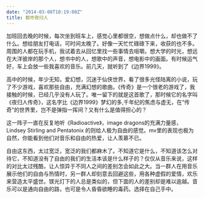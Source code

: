 ```yaml
---
date: "2014-03-08T10:19:00Z"
title: 都市夜归人
---
```



加班回去晚的时候，每次坐到班车上，感觉心里都很空，想做点什么，却也做不了什么。想给朋友打电话，可时间太晚了。好像一天忙忙碌碌下来，收获的也不多。周围的人都在玩手机，我试着去从回忆里找一些事情去咀嚼。想大学的时光，想远在大洋彼岸的那个人，想书中的人，想歌中的声音，想电影中的画面。有时候运气好，车上会放一些我喜欢的音乐。前几天，就听到了《边界1999》。


高中的时候，年少无知，爱幻想，沉迷于仙侠世界，看了很多光怪陆离的小说，玩了不少游戏，喜欢那些自由，充满幻想的歌曲。《传奇》是一个很老的游戏了，我接触的时候，已经几乎没有人玩了。唯一留下的就是这首歌了，那时候它的名字叫《夜归人传奇》，这名字比《边界1999》梦幻的多,千年纪的焦虑与虚无，在“传奇”的世界里，岂不是弹指一挥间？又有什么是值得担心的？

这一阵子一直在反复地听《Radioactive》，image
dragons的充满力量感，Lindsey Stirling and Pentatonix
的则给人极为自由的感觉。mv里的表现也极为自然，你能看到他们对音乐和自由的热爱，让人羡慕不已。

自由这东西，太过宽泛，宽泛的我们都麻木了。不知道它是什么，不知道该怎么对待它，不知道没有了自由的我们的生活本该是什么样子的？仅仅从音乐来说，这样的对比太过残酷，让人惊异于不同人之间的差别怎会如此之大。当一群人在用音乐展示他们的自由与热情时，另一群人却刻意去回避这些，用各种虚假的爱情，欢乐来营造太平盛世。镁光灯下的人总是类似的，但下面的人的差别却是难以逾越。音乐可以是通向自由的路，也可是令人昏昏欲睡的毒药。选择在自己手中。


